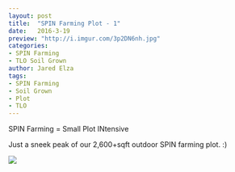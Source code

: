 ```yaml
---
layout: post
title:  "SPIN Farming Plot - 1"
date:   2016-3-19
preview: "http://i.imgur.com/3p2DN6nh.jpg"
categories:
- SPIN Farming
- TLO Soil Grown
author: Jared Elza
tags: 
- SPIN Farming
- Soil Grown
- Plot
- TLO
---
```

SPIN Farming = Small Plot INtensive

Just a sneek peak of our 2,600+sqft outdoor SPIN farming plot. :)

[![](http://i.imgur.com/3p2DN6nh.jpg)](http://i.imgur.com/3p2DN6n.jpg)
